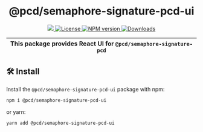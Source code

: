 <p align="center">
    <h1 align="center">
        @pcd/semaphore-signature-pcd-ui
    </h1>
</p>

<p align="center">
    <a href="https://github.com/proofcarryingdata">
        <img src="https://img.shields.io/badge/project-PCD-blue.svg?style=flat-square">
    </a>
    <a href="https://github.com/proofcarryingdata/zupass/blob/main/packages/semaphore-signature-pcd-ui/LICENSE">
        <img alt="License" src="https://img.shields.io/badge/license-GPL--3.0-green.svg?style=flat-square">
    </a>
    <a href="https://www.npmjs.com/package/@pcd/semaphore-signature-pcd-ui">
        <img alt="NPM version" src="https://img.shields.io/npm/v/@pcd/semaphore-signature-pcd?style=flat-square" />
    </a>
    <a href="https://npmjs.org/package/@pcd/semaphore-signature-pcd-ui">
        <img alt="Downloads" src="https://img.shields.io/npm/dm/@pcd/semaphore-signature-pcd-ui.svg?style=flat-square" />
    </a>
</p>

| This package provides React UI for `@pcd/semaphore-signature-pcd` |
| ----------------------------------------------------------------- |

## 🛠 Install

Install the `@pcd/semaphore-signature-pcd-ui` package with npm:

```bash
npm i @pcd/semaphore-signature-pcd-ui
```

or yarn:

```bash
yarn add @pcd/semaphore-signature-pcd-ui
```

